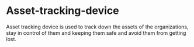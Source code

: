 # Asset-tracking-device
Asset tracking device is used to track down the assets of the organizations, stay in control of them and keeping them safe and avoid them from getting lost.
